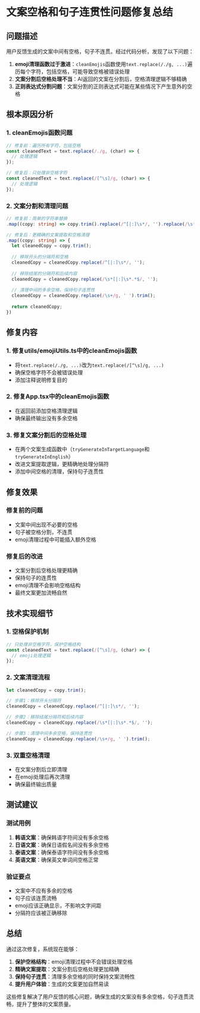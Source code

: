 # 文案空格和句子连贯性问题修复总结

## 问题描述
用户反馈生成的文案中间有空格，句子不连贯。经过代码分析，发现了以下问题：

1. **emoji清理函数过于激进**：`cleanEmojis`函数使用`text.replace(/./g, ...)`遍历每个字符，包括空格，可能导致空格被错误处理
2. **文案分割后空格处理不当**：AI返回的文案在分割后，空格清理逻辑不够精确
3. **正则表达式分割问题**：文案分割的正则表达式可能在某些情况下产生意外的空格

## 根本原因分析

### 1. cleanEmojis函数问题
```typescript
// 修复前：遍历所有字符，包括空格
const cleanedText = text.replace(/./g, (char) => {
  // 处理逻辑
});

// 修复后：只处理非空格字符
const cleanedText = text.replace(/[^\s]/g, (char) => {
  // 处理逻辑
});
```

### 2. 文案分割和清理问题
```typescript
// 修复前：简单的字符串替换
.map((copy: string) => copy.trim().replace(/^[|:]\s*/, '').replace(/\s*[|:]\s*.*$/, ''))

// 修复后：更精确的文案提取和空格清理
.map((copy: string) => {
  let cleanedCopy = copy.trim();
  
  // 移除开头的分隔符和空格
  cleanedCopy = cleanedCopy.replace(/^[|:]\s*/, '');
  
  // 移除结尾的分隔符和后续内容
  cleanedCopy = cleanedCopy.replace(/\s*[|:]\s*.*$/, '');
  
  // 清理中间的多余空格，保持句子连贯性
  cleanedCopy = cleanedCopy.replace(/\s+/g, ' ').trim();
  
  return cleanedCopy;
})
```

## 修复内容

### 1. 修复utils/emojiUtils.ts中的cleanEmojis函数
- 将`text.replace(/./g, ...)`改为`text.replace(/[^\s]/g, ...)`
- 确保空格字符不会被错误处理
- 添加注释说明修复目的

### 2. 修复App.tsx中的cleanEmojis函数
- 在返回前添加空格清理逻辑
- 确保最终输出没有多余空格

### 3. 修复文案分割后的空格处理
- 在两个文案生成函数中（`tryGenerateInTargetLanguage`和`tryGenerateInEnglish`）
- 改进文案提取逻辑，更精确地处理分隔符
- 添加中间空格的清理，保持句子连贯性

## 修复效果

### 修复前的问题
- 文案中间出现不必要的空格
- 句子被空格分割，不连贯
- emoji清理过程中可能插入额外空格

### 修复后的改进
- 文案分割后空格处理更精确
- 保持句子的连贯性
- emoji清理不会影响空格结构
- 最终文案更加流畅自然

## 技术实现细节

### 1. 空格保护机制
```typescript
// 只处理非空格字符，保护空格结构
const cleanedText = text.replace(/[^\s]/g, (char) => {
  // emoji处理逻辑
});
```

### 2. 文案清理流程
```typescript
let cleanedCopy = copy.trim();

// 步骤1：移除开头分隔符
cleanedCopy = cleanedCopy.replace(/^[|:]\s*/, '');

// 步骤2：移除结尾分隔符和后续内容
cleanedCopy = cleanedCopy.replace(/\s*[|:]\s*.*$/, '');

// 步骤3：清理中间多余空格，保持连贯性
cleanedCopy = cleanedCopy.replace(/\s+/g, ' ').trim();
```

### 3. 双重空格清理
- 在文案分割后立即清理
- 在emoji处理后再次清理
- 确保最终输出质量

## 测试建议

### 测试用例
1. **韩语文案**：确保韩语字符间没有多余空格
2. **日语文案**：确保日语假名间没有多余空格
3. **泰语文案**：确保泰语字符间没有多余空格
4. **英语文案**：确保英文单词间空格正常

### 验证要点
- 文案中不应有多余的空格
- 句子应该连贯流畅
- emoji应该正确显示，不影响文字间距
- 分隔符应该被正确移除

## 总结

通过这次修复，系统现在能够：

1. **保护空格结构**：emoji清理过程中不会错误处理空格
2. **精确文案提取**：文案分割后空格处理更加精确
3. **保持句子连贯**：清理多余空格的同时保持文案流畅性
4. **提升用户体验**：生成的文案更加自然易读

这些修复解决了用户反馈的核心问题，确保生成的文案没有多余空格，句子连贯流畅，提升了整体的文案质量。
